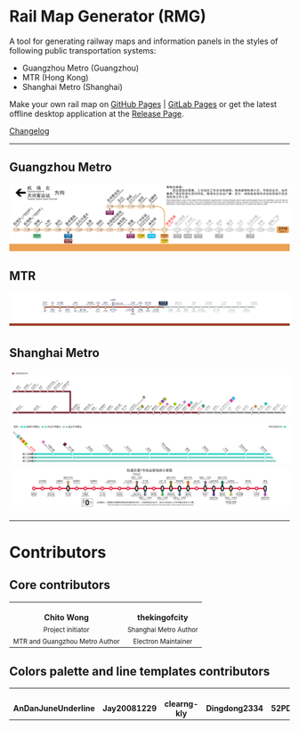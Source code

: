 # Rail Map Generator (RMG)

A tool for generating railway maps and information panels in the styles of following public transportation systems:

- Guangzhou Metro (Guangzhou)
- MTR (Hong Kong)
- Shanghai Metro (Shanghai)

Make your own rail map on [GitHub Pages](https://wongchito.github.io/RailMapGenerator) | [GitLab Pages](https://chitowong.gitlab.io/RailMapGenerator) or get the latest offline desktop application at the [Release Page](https://github.com/wongchito/RailMapGenerator/releases).

[Changelog](https://github.com/wongchito/RailMapGenerator/wiki/Change-Log)

---

## Guangzhou Metro

![gzmetro-3-railmap](docs/imgs/gzmetro-3-railmap.png)

## MTR

![mtr-tuenma-railmap](docs/imgs/mtr-tuenma-railmap.png)

## Shanghai Metro

![shmetro-11-railmap](docs/imgs/shmetro-11-railmap.png)
![shmetro-16-railmap](docs/imgs/shmetro-16-railmap.png)
![shmetro-1-indoor](docs/imgs/shmetro-1-indoor.png)

---

# Contributors

## Core contributors

<table>
  <tr>
    <td align="center" style="border-width:0px">
      <a herf="https://github.com/wongchito">
        <img src="https://github.com/wongchito.png" width="100px;" alt="" /><br/>
        <b>Chito Wong</b><br/>
      </a>
      <sub>Project initiator</sub><br/>
      <sub>MTR and Guangzhou Metro Author</sub><br/>
    </td>
    <td align="center" style="border-width:0px">
      <a herf="https://github.com/thekingofcity">
        <img src="https://github.com/thekingofcity.png" width="100px;" alt="" /><br/>
        <b>thekingofcity</b><br/>
      </a>
      <sub>Shanghai Metro Author</sub><br/>
      <sub>Electron Maintainer</sub><br/>
    </td>
  </tr>
</table>

## Colors palette and line templates contributors

<table>
  <tr>
    <td align="center" style="border-width:0px">
      <a herf="https://github.com/AnDanJuneUnderline">
        <img src="https://github.com/AnDanJuneUnderline.png" width="100px;" alt=""><br/>
        <b>AnDanJuneUnderline</b><br/>
      </a>
    </td>
    <td align="center" style="border-width:0px">
      <a herf="https://github.com/Jay20081229">
        <img src="https://github.com/Jay20081229.png" width="100px;" alt=""><br/>
        <b>Jay20081229</b><br/>
      </a>
    </td>
    <td align="center" style="border-width:0px">
      <a herf="https://github.com/clearng-kly">
        <img src="https://github.com/clearng-kly.png" width="100px;" alt=""><br/>
        <b>clearng-kly</b><br/>
      </a>
    </td>
    <td align="center" style="border-width:0px">
      <a herf="https://github.com/Dingdong2334">
        <img src="https://github.com/Dingdong2334.png" width="100px;" alt=""><br/>
        <b>Dingdong2334</b><br/>
      </a>
    </td>
    <td align="center" style="border-width:0px">
      <a herf="https://github.com/52PD">
        <img src="https://github.com/52PD.png" width="100px;" alt=""><br/>
        <b>52PD</b><br/>
      </a>
    </td>
    <td align="center" style="border-width:0px">
      <a herf="https://github.com/linchen1965">
        <img src="https://github.com/linchen1965.png" width="100px;" alt=""><br/>
        <b>linchen1965</b><br/>
      </a>
    </td>
    <td align="center" style="border-width:0px">
      <a herf="https://github.com/C1P918R">
        <img src="https://github.com/C1P918R.png" width="100px;" alt=""><br/>
        <b>C1P918R</b><br/>
      </a>
    </td>
    <td align="center" style="border-width:0px">
      <a herf="https://github.com/GrassRabbit1410">
        <img src="https://github.com/GrassRabbit1410.png" width="100px;" alt=""><br/>
        <b>GrassRabbit1410</b><br/>
      </a>
    </td>
    <td align="center" style="border-width:0px">
      <a herf="https://github.com/xiany114514">
        <img src="https://github.com/xiany114514.png" width="100px;" alt=""><br/>
        <b>xiany114514</b><br/>
      </a>
    </td>
    <td align="center" style="border-width:0px">
      <a herf="https://github.com/Andy1782010">
        <img src="https://github.com/Andy1782010.png" width="100px;" alt=""><br/>
        <b>Andy1782010</b><br/>
      </a>
    </td>
    <td align="center" style="border-width:0px">
      <a herf="https://github.com/Thomastzc">
        <img src="https://github.com/Thomastzc.png" width="100px;" alt=""><br/>
        <b>Thomastzc</b><br/>
      </a>
    </td>
    <td align="center" style="border-width:0px">
      <a herf="https://github.com/Tianxiu11111">
        <img src="https://github.com/Tianxiu11111.png" width="100px;" alt=""><br/>
        <b>Tianxiu11111</b><br/>
      </a>
    </td>
  </tr>
</table>

<!-- ## User guide

### Getting started

-   use current canvas or click 'new canvas'

### Adding stations

### Adding interchanges

### Adding branches

### Saving jobs

### Exporting -->
